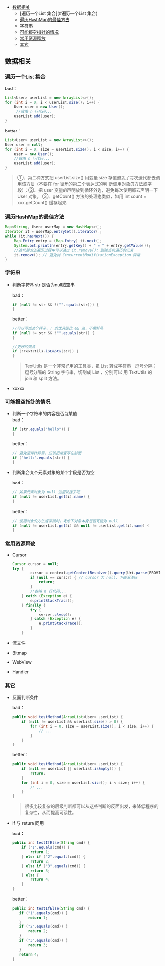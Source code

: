 
- [数据相关](#数据相关)
    - [遍历一个List 集合](#遍历一个List 集合)
    - [遍历HashMap的最佳方法](#遍历HashMap的最佳方法)
    - [字符串](#字符串)
    - [可能报空指针的情况](#可能报空指针的情况)
    - [常用资源释放](#常用资源释放)
    - [其它](#其它)




## 数据相关
### 遍历一个List 集合

bad：

```Java
List<User> userList = new ArrayList<>();
for (int i = 0; i < userList.size(); i++) {
    User user = new User();
   	 //省略 n 行代码...
    userList.add(user);
}
```

better：

```Java
List<User> userList = new ArrayList<>();
User user = null;
for (int i = 0, size = userList.size(); i < size; i++) {
    user = new User();
    //省略 n 行代码...
    userList.add(user);
}
```

> ①、第二种方式把 userList.size() 用变量 size 存值避免了每次迭代都去调用该方法（不要在 for 循环的第二个表达式的判		断调用对象的方法或字段）；②、把 user 变量的声明放到循环外边，避免每次使用都去声明一下 User 对象。
  	③、getCount() 方法的处理也类似，如用 int count = xxx.getCount() 缓存起来.

### 遍历HashMap的最佳方法

```Java
Map<String, User> userMap = new HashMap<>();
Iterator it = userMap.entrySet().iterator();
while (it.hasNext()) {
    Map.Entry entry = (Map.Entry) it.next();
    System.out.println(entry.getKey() + " = " + entry.getValue());
    //迭代器方法遍历过程中可以通过 it.remove(); 删除当前遍历的元素
   	it.remove(); // 避免抛 ConcurrentModificationException 异常
}
```

### 字符串
  * 判断字符串 str 是否为null或空串

 	bad：

	 ```Java
	 if (null != str && !("".equals(str))) {
 	 }
	 ```

 	better：

 	```Java
	//可以写成这个样子，! 的优先级比 && 高，不需括号
 	if (null != str && !"".equals(str)) {
 	}

 	//更好的做法
 	if (!TextUtils.isEmpty(str)) {
 	}
 	```

 	> TextUtils 是一个非常好用的工具类，把 List 转成字符串，逗号分隔；逗号分隔的 String 字符串，切割成 List ，分别可以		用 TextUtils 的 join 和 split 方法。
   
   * xxxxx

### 可能报空指针的情况

  * 判断一个字符串的内容是否为某值<br>
  	bad：

 	```Java
  	if (str.equals("hello")) {
  	}
 	```

  	better：

  	```Java
  	// 避免空指针异常，应该把常量写在前面
  	if ("hello".equals(str)) {
  	}
  	```

  * 判断集合某个元素对象的某个字段是否为空

 	bad：
 	
	```Java
 	// 如果元素对象为 null 这里就挂了吧
 	if (null != userList.get(i).name) {
 	}
 	```

 	better：

	```Java
 	// 使用对象的方法或字段时，考虑下对象本身是否可能为 null
 	if (null != userList.get(i) && null != userList.get(i).name) {
 	}
 	```

### 常用资源释放
  * Cursor

 	```Java
 	Cursor cursor = null;
 	try {
        	cursor = context.getContentResolver().query(Uri.parse(PROVIDER_SETTINGFILE), null, null, null, null);
        	if (null == cursor) { // cursor 为 null，下面没法玩
           		return;
        	}
        	//省略 n 行代码...
    	} catch (Exception e) {
        	e.printStackTrace();
    	} finally {
        	try {
           		cursor.close();
        	} catch (Exception e) {
           		e.printStackTrace();
        	}
    	}
 	```

   * 流文件

   * Bitmap

   * WebView

   * Handler

### 其它
  * 反面判断条件

    bad：

    ```Java
    public void testMethod(ArrayList<User> userList) {
    	if (null != userList && userList.size() > 0) {
			for (int i = 0, size = userList.size(); i < size; i++) {
				// ...
			}
		}
	}
    ```

    better：

    ```Java
    public void testMethod(ArrayList<User> userList) {
		if (null == userList || userList.isEmpty()) {
			return;
		}
		for (int i = 0, size = userList.size(); i < size; i++) {
			// ...
		}
	}
    ```

    > 很多比较复杂的层级判断都可以从这些判断的反面出发，来降低程序的复杂性，从而提高可读性。

  * if 与 return 同用

    bad：

     ```Java
    public int testIfElse(String cmd) {
    	 if ("1".equals(cmd)) {
			 return 1;
		 } else if ("2".equals(cmd)) {
			 return 2;
		 } else if ("3".equals(cmd)) {
			 return 3;
		 } else {
			 return 4;
		 }
	 }
    ```

    better：

     ```Java
    public int testIfElse(String cmd) {
        if ("1".equals(cmd)) {
            return 1;
        }
        if ("2".equals(cmd)) {
            return 2;
        }
        if ("3".equals(cmd)) {
            return 3;
        }
        return 4;
    }
   ```






